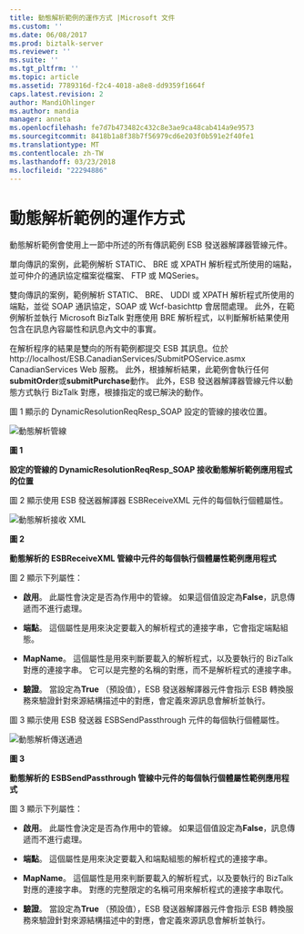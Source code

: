 ```yaml
---
title: 動態解析範例的運作方式 |Microsoft 文件
ms.custom: ''
ms.date: 06/08/2017
ms.prod: biztalk-server
ms.reviewer: ''
ms.suite: ''
ms.tgt_pltfrm: ''
ms.topic: article
ms.assetid: 7789316d-f2c4-4018-a8e8-dd9359f1664f
caps.latest.revision: 2
author: MandiOhlinger
ms.author: mandia
manager: anneta
ms.openlocfilehash: fe7d7b473482c432c8e3ae9ca48cab414a9e9573
ms.sourcegitcommit: 8418b1a8f38b7f56979cd6e203f0b591e2f40fe1
ms.translationtype: MT
ms.contentlocale: zh-TW
ms.lasthandoff: 03/23/2018
ms.locfileid: "22294886"
---
```

# <a name="how-the-dynamic-resolution-sample-works"></a>動態解析範例的運作方式
動態解析範例會使用上一節中所述的所有傳訊範例 ESB 發送器解譯器管線元件。  
  
 單向傳訊的案例，此範例解析 STATIC、 BRE 或 XPATH 解析程式所使用的端點，並可仲介的通訊協定檔案從檔案、 FTP 或 MQSeries。  
  
 雙向傳訊的案例，範例解析 STATIC、 BRE、 UDDI 或 XPATH 解析程式所使用的端點，並從 SOAP 通訊協定，SOAP 或 Wcf-basichttp 會居間處理。 此外，在範例解析並執行 Microsoft BizTalk 對應使用 BRE 解析程式，以判斷解析結果使用包含在訊息內容屬性和訊息內文中的事實。  
  
 在解析程序的結果是雙向的所有範例都提交 ESB 其訊息。位於 http://localhost/ESB.CanadianServices/SubmitPOService.asmx CanadianServices Web 服務。 此外，根據解析結果，此範例會執行任何**submitOrder**或**submitPurchase**動作。 此外，ESB 發送器解譯器管線元件以動態方式執行 BizTalk 對應，根據指定的或已解決的動作。  
  
 圖 1 顯示的 DynamicResolutionReqResp_SOAP 設定的管線的接收位置。  
  
 ![動態解析管線](../esb-toolkit/media/ch6-dynamicresolutionpipelines.gif "第 6 章第 DynamicResolutionPipelines")  
  
 **圖 1**  
  
 **設定的管線的 DynamicResolutionReqResp_SOAP 接收動態解析範例應用程式的位置**  
  
 圖 2 顯示使用 ESB 發送器解譯器 ESBReceiveXML 元件的每個執行個體屬性。  
  
 ![動態解析接收 XML](../esb-toolkit/media/ch6-dynamicresolutionreceivexml.gif "第 6 章第 DynamicResolutionReceiveXML")  
  
 **圖 2**  
  
 **動態解析的 ESBReceiveXML 管線中元件的每個執行個體屬性範例應用程式**  
  
 圖 2 顯示下列屬性：  
  
-   **啟用**。 此屬性會決定是否為作用中的管線。 如果這個值設定為**False**，訊息傳遞而不進行處理。  
  
-   **端點**。 這個屬性是用來決定要載入的解析程式的連接字串，它會指定端點組態。  
  
-   **MapName**。 這個屬性是用來判斷要載入的解析程式，以及要執行的 BizTalk 對應的連接字串。 它可以是完整的名稱的對應，而不是解析程式的連接字串。  
  
-   **驗證**。 當設定為**True** （預設值），ESB 發送器解譯器元件會指示 ESB 轉換服務來驗證針對來源結構描述中的對應，會定義來源訊息會解析並執行。  
  
 圖 3 顯示使用 ESB 發送器 ESBSendPassthrough 元件的每個執行個體屬性。  
  
 ![動態解析傳送通過](../esb-toolkit/media/ch6-dynamicresolutionsendpassthrough.gif "第 6 章第 DynamicResolutionSendPassthrough")  
  
 **圖 3**  
  
 **動態解析的 ESBSendPassthrough 管線中元件的每個執行個體屬性範例應用程式**  
  
 圖 3 顯示下列屬性：  
  
-   **啟用**。 此屬性會決定是否為作用中的管線。 如果這個值設定為**False**，訊息傳遞而不進行處理。  
  
-   **端點**。 這個屬性是用來決定要載入和端點組態的解析程式的連接字串。  
  
-   **MapName**。 這個屬性是用來判斷要載入的解析程式，以及要執行的 BizTalk 對應的連接字串。 對應的完整限定的名稱可用來解析程式的連接字串取代。  
  
-   **驗證**。 當設定為**True** （預設值），ESB 發送器解譯器元件會指示 ESB 轉換服務來驗證針對來源結構描述中的對應，會定義來源訊息會解析並執行。